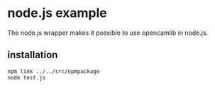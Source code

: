 # node.js example

The node.js wrapper makes it possible to use opencamlib in node.js.

## installation

```shell
npm link ../../src/npmpackage
node test.js
```